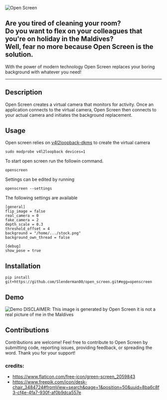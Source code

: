 ![Open Screen](https://github.com/Slenderman00/open_screen/blob/master/media/banner.png?raw=true)

Are you tired of cleaning your room?  
Do you want to flex on your colleagues that you're on holiday in the Maldives?  
Well, fear no more because Open Screen is the solution.
---
With the power of modern technology Open Screen replaces your boring background with whatever you need!

---
## Description
Open Screen creates a virtual camera that monitors for activity. Once an application connects to the virtual camera, Open Screen then connects to your actual camera and initiates the background replacement.

## Usage
Open screen relies on [v4l2loopback-dkms](https://github.com/umlaeute/v4l2loopback) to create the virtual camera 
```
sudo modprobe v4l2loopback devices=1
```

To start open screen run the followin command. 

```
openscreen
```
Settings can be edited by running 
```
openscreen --settings
```
The following settings are available
```
[general]
flip_image = false
real_camera = 0
fake_camera = 2
depth_scale = 0.3
threshold_offset = 4
background = "/home/.../stock.png"
background_own_thread = false

[debug]
show_pose = true

```
## Installation
```
pip install git+https://github.com/Slenderman00/open_screen.git#egg=openscreen 
```

## Demo
![Demo](https://github.com/Slenderman00/open_screen/blob/master/media/openScreen.png?raw=true)
DISCLAIMER: This image is generated by Open Screen it is not a real picture of me in the Maldives

## Contributions
Contributions are welcome! Feel free to contribute to Open Screen by submitting code, reporting issues, providing feedback, or spreading the word. Thank you for your support!

### credits:
- https://www.flaticon.com/free-icon/green-screen_2059843
- https://www.freepik.com/icon/desk-chair_3484724#fromView=search&page=1&position=50&uuid=8ba6c8f3-cf4e-4fa7-930f-af0b9dca557e